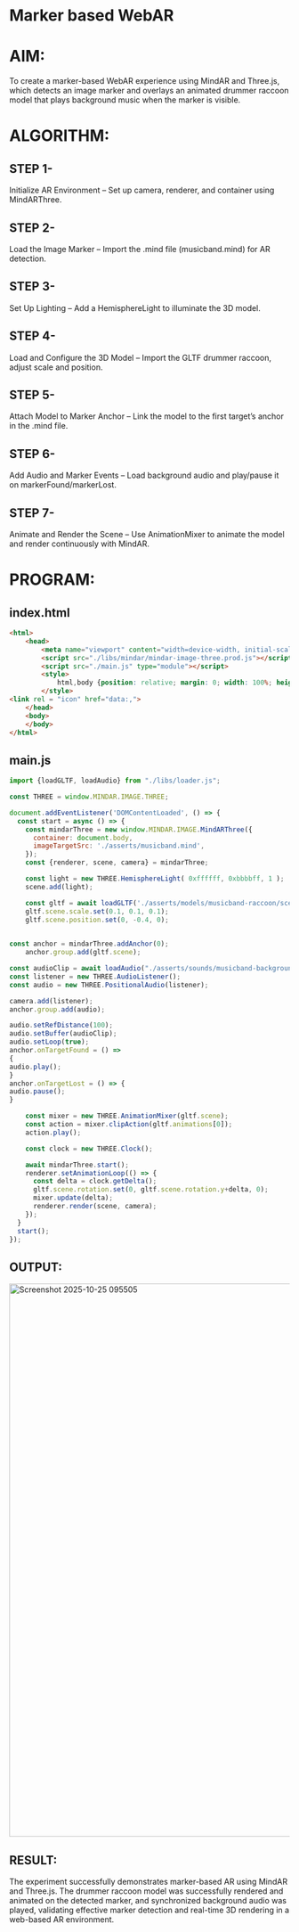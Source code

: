# Marker based WebAR

# AIM:

To create a marker-based WebAR experience using MindAR and Three.js, which detects an image marker and overlays an animated drummer raccoon model that plays background music when the marker is visible.

# ALGORITHM:

## STEP 1-
Initialize AR Environment – Set up camera, renderer, and container using MindARThree.

## STEP 2-
Load the Image Marker – Import the .mind file (musicband.mind) for AR detection.

## STEP 3-
Set Up Lighting – Add a HemisphereLight to illuminate the 3D model.

## STEP 4-
Load and Configure the 3D Model – Import the GLTF drummer raccoon, adjust scale and position.

## STEP 5-
Attach Model to Marker Anchor – Link the model to the first target’s anchor in the .mind file.

## STEP 6-
Add Audio and Marker Events – Load background audio and play/pause it on markerFound/markerLost.

## STEP 7-
Animate and Render the Scene – Use AnimationMixer to animate the model and render continuously with MindAR.

# PROGRAM:

## index.html
```html
<html>
    <head>
        <meta name="viewport" content="width=device-width, initial-scale=1.0">
        <script src="./libs/mindar/mindar-image-three.prod.js"></script>
        <script src="./main.js" type="module"></script>
        <style>
            html,body {position: relative; margin: 0; width: 100%; height: 100%; overflow: hidden;}
        </style>
<link rel = "icon" href="data:,">
    </head>
    <body>
    </body>
</html>
```

## main.js

```js
import {loadGLTF, loadAudio} from "./libs/loader.js";

const THREE = window.MINDAR.IMAGE.THREE;

document.addEventListener('DOMContentLoaded', () => {
  const start = async () => {
    const mindarThree = new window.MINDAR.IMAGE.MindARThree({
      container: document.body,
      imageTargetSrc: './asserts/musicband.mind',
    });
    const {renderer, scene, camera} = mindarThree;

    const light = new THREE.HemisphereLight( 0xffffff, 0xbbbbff, 1 );
    scene.add(light);

    const gltf = await loadGLTF('./asserts/models/musicband-raccoon/scene.gltf');
    gltf.scene.scale.set(0.1, 0.1, 0.1);
    gltf.scene.position.set(0, -0.4, 0);

    
const anchor = mindarThree.addAnchor(0);
    anchor.group.add(gltf.scene);

const audioClip = await loadAudio("./asserts/sounds/musicband-background.mp3");
const listener = new THREE.AudioListener();
const audio = new THREE.PositionalAudio(listener);

camera.add(listener);
anchor.group.add(audio);

audio.setRefDistance(100);
audio.setBuffer(audioClip);
audio.setLoop(true);
anchor.onTargetFound = () =>
{
audio.play();
}
anchor.onTargetLost = () => {
audio.pause();
}

    const mixer = new THREE.AnimationMixer(gltf.scene);
    const action = mixer.clipAction(gltf.animations[0]);
    action.play();

    const clock = new THREE.Clock();

    await mindarThree.start();
    renderer.setAnimationLoop(() => {
      const delta = clock.getDelta();
      gltf.scene.rotation.set(0, gltf.scene.rotation.y+delta, 0);
      mixer.update(delta);
      renderer.render(scene, camera);
    });
  }
  start();
});
```


## OUTPUT:

<img width="1797" height="993" alt="Screenshot 2025-10-25 095505" src="https://github.com/user-attachments/assets/df5eafd5-20ae-447d-84a8-f616093b8477" />


## RESULT:

The experiment successfully demonstrates marker-based AR using MindAR and Three.js. The drummer raccoon model was successfully rendered and animated on the detected marker, and synchronized background audio was played, validating effective marker detection and real-time 3D rendering in a web-based AR environment.

